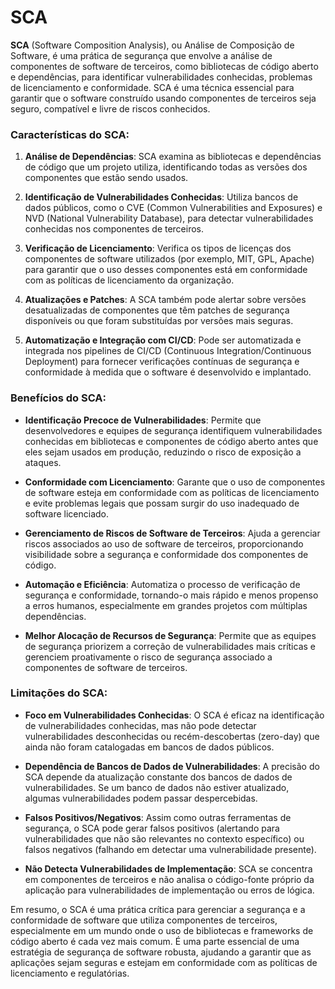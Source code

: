 # SCA

**SCA** (Software Composition Analysis), ou Análise de Composição de Software, é uma prática de segurança que envolve a análise de componentes de software de terceiros, como bibliotecas de código aberto e dependências, para identificar vulnerabilidades conhecidas, problemas de licenciamento e conformidade. SCA é uma técnica essencial para garantir que o software construído usando componentes de terceiros seja seguro, compatível e livre de riscos conhecidos.

### Características do SCA:

1. **Análise de Dependências**: SCA examina as bibliotecas e dependências de código que um projeto utiliza, identificando todas as versões dos componentes que estão sendo usados. 

2. **Identificação de Vulnerabilidades Conhecidas**: Utiliza bancos de dados públicos, como o CVE (Common Vulnerabilities and Exposures) e NVD (National Vulnerability Database), para detectar vulnerabilidades conhecidas nos componentes de terceiros.

3. **Verificação de Licenciamento**: Verifica os tipos de licenças dos componentes de software utilizados (por exemplo, MIT, GPL, Apache) para garantir que o uso desses componentes está em conformidade com as políticas de licenciamento da organização.

4. **Atualizações e Patches**: A SCA também pode alertar sobre versões desatualizadas de componentes que têm patches de segurança disponíveis ou que foram substituídas por versões mais seguras.

5. **Automatização e Integração com CI/CD**: Pode ser automatizada e integrada nos pipelines de CI/CD (Continuous Integration/Continuous Deployment) para fornecer verificações contínuas de segurança e conformidade à medida que o software é desenvolvido e implantado.

### Benefícios do SCA:

- **Identificação Precoce de Vulnerabilidades**: Permite que desenvolvedores e equipes de segurança identifiquem vulnerabilidades conhecidas em bibliotecas e componentes de código aberto antes que eles sejam usados em produção, reduzindo o risco de exposição a ataques.

- **Conformidade com Licenciamento**: Garante que o uso de componentes de software esteja em conformidade com as políticas de licenciamento e evite problemas legais que possam surgir do uso inadequado de software licenciado.

- **Gerenciamento de Riscos de Software de Terceiros**: Ajuda a gerenciar riscos associados ao uso de software de terceiros, proporcionando visibilidade sobre a segurança e conformidade dos componentes de código.

- **Automação e Eficiência**: Automatiza o processo de verificação de segurança e conformidade, tornando-o mais rápido e menos propenso a erros humanos, especialmente em grandes projetos com múltiplas dependências.

- **Melhor Alocação de Recursos de Segurança**: Permite que as equipes de segurança priorizem a correção de vulnerabilidades mais críticas e gerenciem proativamente o risco de segurança associado a componentes de software de terceiros.

### Limitações do SCA:

- **Foco em Vulnerabilidades Conhecidas**: O SCA é eficaz na identificação de vulnerabilidades conhecidas, mas não pode detectar vulnerabilidades desconhecidas ou recém-descobertas (zero-day) que ainda não foram catalogadas em bancos de dados públicos.

- **Dependência de Bancos de Dados de Vulnerabilidades**: A precisão do SCA depende da atualização constante dos bancos de dados de vulnerabilidades. Se um banco de dados não estiver atualizado, algumas vulnerabilidades podem passar despercebidas.

- **Falsos Positivos/Negativos**: Assim como outras ferramentas de segurança, o SCA pode gerar falsos positivos (alertando para vulnerabilidades que não são relevantes no contexto específico) ou falsos negativos (falhando em detectar uma vulnerabilidade presente).

- **Não Detecta Vulnerabilidades de Implementação**: SCA se concentra em componentes de terceiros e não analisa o código-fonte próprio da aplicação para vulnerabilidades de implementação ou erros de lógica.

Em resumo, o SCA é uma prática crítica para gerenciar a segurança e a conformidade de software que utiliza componentes de terceiros, especialmente em um mundo onde o uso de bibliotecas e frameworks de código aberto é cada vez mais comum. É uma parte essencial de uma estratégia de segurança de software robusta, ajudando a garantir que as aplicações sejam seguras e estejam em conformidade com as políticas de licenciamento e regulatórias.